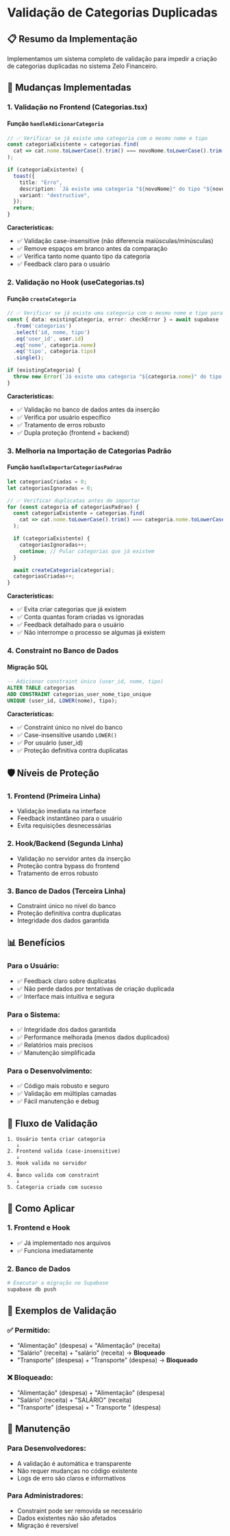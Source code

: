 # Validação de Categorias Duplicadas

## 📋 Resumo da Implementação

Implementamos um sistema completo de validação para impedir a criação de categorias duplicadas no sistema Zelo Financeiro.

## 🔧 Mudanças Implementadas

### 1. **Validação no Frontend (Categorias.tsx)**

#### **Função `handleAdicionarCategoria`**
```typescript
// ✅ Verificar se já existe uma categoria com o mesmo nome e tipo
const categoriaExistente = categorias.find(
  cat => cat.nome.toLowerCase().trim() === novoNome.toLowerCase().trim() && cat.tipo === novoTipo
);

if (categoriaExistente) {
  toast({
    title: "Erro",
    description: `Já existe uma categoria "${novoNome}" do tipo "${novoTipo}".`,
    variant: "destructive",
  });
  return;
}
```

**Características:**
- ✅ Validação case-insensitive (não diferencia maiúsculas/minúsculas)
- ✅ Remove espaços em branco antes da comparação
- ✅ Verifica tanto nome quanto tipo da categoria
- ✅ Feedback claro para o usuário

### 2. **Validação no Hook (useCategorias.ts)**

#### **Função `createCategoria`**
```typescript
// ✅ Verificar se já existe uma categoria com o mesmo nome e tipo para o usuário
const { data: existingCategoria, error: checkError } = await supabase
  .from('categorias')
  .select('id, nome, tipo')
  .eq('user_id', user.id)
  .eq('nome', categoria.nome)
  .eq('tipo', categoria.tipo)
  .single();

if (existingCategoria) {
  throw new Error(`Já existe uma categoria "${categoria.nome}" do tipo "${categoria.tipo}".`);
}
```

**Características:**
- ✅ Validação no banco de dados antes da inserção
- ✅ Verifica por usuário específico
- ✅ Tratamento de erros robusto
- ✅ Dupla proteção (frontend + backend)

### 3. **Melhoria na Importação de Categorias Padrão**

#### **Função `handleImportarCategoriasPadrao`**
```typescript
let categoriasCriadas = 0;
let categoriasIgnoradas = 0;

// ✅ Verificar duplicatas antes de importar
for (const categoria of categoriasPadrao) {
  const categoriaExistente = categorias.find(
    cat => cat.nome.toLowerCase().trim() === categoria.nome.toLowerCase().trim() && cat.tipo === categoria.tipo
  );

  if (categoriaExistente) {
    categoriasIgnoradas++;
    continue; // Pular categorias que já existem
  }

  await createCategoria(categoria);
  categoriasCriadas++;
}
```

**Características:**
- ✅ Evita criar categorias que já existem
- ✅ Conta quantas foram criadas vs ignoradas
- ✅ Feedback detalhado para o usuário
- ✅ Não interrompe o processo se algumas já existem

### 4. **Constraint no Banco de Dados**

#### **Migração SQL**
```sql
-- Adicionar constraint único (user_id, nome, tipo)
ALTER TABLE categorias 
ADD CONSTRAINT categorias_user_nome_tipo_unique 
UNIQUE (user_id, LOWER(nome), tipo);
```

**Características:**
- ✅ Constraint único no nível do banco
- ✅ Case-insensitive usando `LOWER()`
- ✅ Por usuário (user_id)
- ✅ Proteção definitiva contra duplicatas

## 🛡️ Níveis de Proteção

### **1. Frontend (Primeira Linha)**
- Validação imediata na interface
- Feedback instantâneo para o usuário
- Evita requisições desnecessárias

### **2. Hook/Backend (Segunda Linha)**
- Validação no servidor antes da inserção
- Proteção contra bypass do frontend
- Tratamento de erros robusto

### **3. Banco de Dados (Terceira Linha)**
- Constraint único no nível do banco
- Proteção definitiva contra duplicatas
- Integridade dos dados garantida

## 📊 Benefícios

### **Para o Usuário:**
- ✅ Feedback claro sobre duplicatas
- ✅ Não perde dados por tentativas de criação duplicada
- ✅ Interface mais intuitiva e segura

### **Para o Sistema:**
- ✅ Integridade dos dados garantida
- ✅ Performance melhorada (menos dados duplicados)
- ✅ Relatórios mais precisos
- ✅ Manutenção simplificada

### **Para o Desenvolvimento:**
- ✅ Código mais robusto e seguro
- ✅ Validação em múltiplas camadas
- ✅ Fácil manutenção e debug

## 🔄 Fluxo de Validação

```
1. Usuário tenta criar categoria
   ↓
2. Frontend valida (case-insensitive)
   ↓
3. Hook valida no servidor
   ↓
4. Banco valida com constraint
   ↓
5. Categoria criada com sucesso
```

## 🚀 Como Aplicar

### **1. Frontend e Hook**
- ✅ Já implementado nos arquivos
- ✅ Funciona imediatamente

### **2. Banco de Dados**
```bash
# Executar a migração no Supabase
supabase db push
```

## 📝 Exemplos de Validação

### **✅ Permitido:**
- "Alimentação" (despesa) + "Alimentação" (receita)
- "Salário" (receita) + "salário" (receita) → **Bloqueado**
- "Transporte" (despesa) + "Transporte" (despesa) → **Bloqueado**

### **❌ Bloqueado:**
- "Alimentação" (despesa) + "Alimentação" (despesa)
- "Salário" (receita) + "SALÁRIO" (receita)
- "Transporte" (despesa) + "  Transporte  " (despesa)

## 🔧 Manutenção

### **Para Desenvolvedores:**
- A validação é automática e transparente
- Não requer mudanças no código existente
- Logs de erro são claros e informativos

### **Para Administradores:**
- Constraint pode ser removida se necessário
- Dados existentes não são afetados
- Migração é reversível 